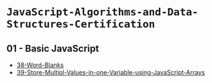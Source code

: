 # `JavaScript-Algorithms-and-Data-Structures-Certification` 

## 01 - Basic JavaScript 
 - [38-Word-Blanks](https://github.com/yashoda11/JavaScript-Algorithms-and-Data-Structures-Certification/blob/main/01%20-%20Basic%20JavaScript/38-Word-Blanks.js)
 - [39-Store-Multipl-Values-in-one-Variable-using-JavaScript-Arrays](39-Store-Multipl-Values-in-one-Variable-using-JavaScript-Arrays)
